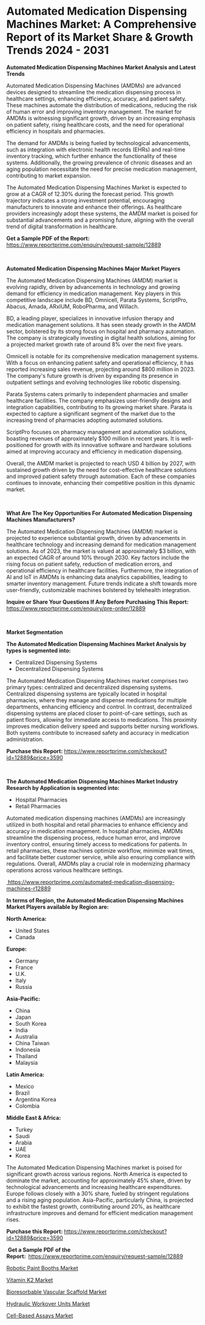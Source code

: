 <p><h1>Automated Medication Dispensing Machines Market: A Comprehensive Report of its Market Share & Growth Trends 2024 - 2031</h1></p><p><strong>Automated Medication Dispensing Machines Market Analysis and Latest Trends</strong></p>
<p><p>Automated Medication Dispensing Machines (AMDMs) are advanced devices designed to streamline the medication dispensing process in healthcare settings, enhancing efficiency, accuracy, and patient safety. These machines automate the distribution of medications, reducing the risk of human error and improving inventory management. The market for AMDMs is witnessing significant growth, driven by an increasing emphasis on patient safety, rising healthcare costs, and the need for operational efficiency in hospitals and pharmacies.</p><p>The demand for AMDMs is being fueled by technological advancements, such as integration with electronic health records (EHRs) and real-time inventory tracking, which further enhance the functionality of these systems. Additionally, the growing prevalence of chronic diseases and an aging population necessitate the need for precise medication management, contributing to market expansion.</p><p>The Automated Medication Dispensing Machines Market is expected to grow at a CAGR of 12.30% during the forecast period. This growth trajectory indicates a strong investment potential, encouraging manufacturers to innovate and enhance their offerings. As healthcare providers increasingly adopt these systems, the AMDM market is poised for substantial advancements and a promising future, aligning with the overall trend of digital transformation in healthcare.</p></p>
<p><strong>Get a Sample PDF of the Report:&nbsp;</strong> <a href="https://www.reportprime.com/enquiry/request-sample/12889">https://www.reportprime.com/enquiry/request-sample/12889</a></p>
<p>&nbsp;</p>
<p><strong>Automated Medication Dispensing Machines Major Market Players</strong></p>
<p><p>The Automated Medication Dispensing Machines (AMDM) market is evolving rapidly, driven by advancements in technology and growing demand for efficiency in medication management. Key players in this competitive landscape include BD, Omnicell, Parata Systems, ScriptPro, Abacus, Amada, ARxIUM, RoboPharma, and Willach.</p><p>BD, a leading player, specializes in innovative infusion therapy and medication management solutions. It has seen steady growth in the AMDM sector, bolstered by its strong focus on hospital and pharmacy automation. The company is strategically investing in digital health solutions, aiming for a projected market growth rate of around 8% over the next five years.</p><p>Omnicell is notable for its comprehensive medication management systems. With a focus on enhancing patient safety and operational efficiency, it has reported increasing sales revenue, projecting around $800 million in 2023. The company's future growth is driven by expanding its presence in outpatient settings and evolving technologies like robotic dispensing.</p><p>Parata Systems caters primarily to independent pharmacies and smaller healthcare facilities. The company emphasizes user-friendly designs and integration capabilities, contributing to its growing market share. Parata is expected to capture a significant segment of the market due to the increasing trend of pharmacies adopting automated solutions.</p><p>ScriptPro focuses on pharmacy management and automation solutions, boasting revenues of approximately $100 million in recent years. It is well-positioned for growth with its innovative software and hardware solutions aimed at improving accuracy and efficiency in medication dispensing.</p><p>Overall, the AMDM market is projected to reach USD 4 billion by 2027, with sustained growth driven by the need for cost-effective healthcare solutions and improved patient safety through automation. Each of these companies continues to innovate, enhancing their competitive position in this dynamic market.</p></p>
<p>&nbsp;</p>
<p><strong>What Are The Key Opportunities For Automated Medication Dispensing Machines Manufacturers?</strong></p>
<p><p>The Automated Medication Dispensing Machines (AMDM) market is projected to experience substantial growth, driven by advancements in healthcare technology and increasing demand for medication management solutions. As of 2023, the market is valued at approximately $3 billion, with an expected CAGR of around 10% through 2030. Key factors include the rising focus on patient safety, reduction of medication errors, and operational efficiency in healthcare facilities. Furthermore, the integration of AI and IoT in AMDMs is enhancing data analytics capabilities, leading to smarter inventory management. Future trends indicate a shift towards more user-friendly, customizable machines bolstered by telehealth integration.</p></p>
<p><strong>Inquire or Share Your Questions If Any Before Purchasing This Report:</strong> <a href="https://www.reportprime.com/enquiry/pre-order/12889">https://www.reportprime.com/enquiry/pre-order/12889</a></p>
<p>&nbsp;</p>
<p><strong>Market Segmentation</strong></p>
<p><strong>The Automated Medication Dispensing Machines Market Analysis by types is segmented into:</strong></p>
<p><ul><li>Centralized Dispensing Systems</li><li>Decentralized Dispensing Systems</li></ul></p>
<p><p>The Automated Medication Dispensing Machines market comprises two primary types: centralized and decentralized dispensing systems. Centralized dispensing systems are typically located in hospital pharmacies, where they manage and dispense medications for multiple departments, enhancing efficiency and control. In contrast, decentralized dispensing systems are placed closer to point-of-care settings, such as patient floors, allowing for immediate access to medications. This proximity improves medication delivery speed and supports better nursing workflows. Both systems contribute to increased safety and accuracy in medication administration.</p></p>
<p><strong>Purchase this Report:&nbsp;</strong><a href="https://www.reportprime.com/checkout?id=12889&price=3590">https://www.reportprime.com/checkout?id=12889&price=3590</a></p>
<p>&nbsp;</p>
<p><strong>The Automated Medication Dispensing Machines Market Industry Research by Application is segmented into:</strong></p>
<p><ul><li>Hospital Pharmacies</li><li>Retail Pharmacies</li></ul></p>
<p><p>Automated medication dispensing machines (AMDMs) are increasingly utilized in both hospital and retail pharmacies to enhance efficiency and accuracy in medication management. In hospital pharmacies, AMDMs streamline the dispensing process, reduce human error, and improve inventory control, ensuring timely access to medications for patients. In retail pharmacies, these machines optimize workflow, minimize wait times, and facilitate better customer service, while also ensuring compliance with regulations. Overall, AMDMs play a crucial role in modernizing pharmacy operations across various healthcare settings.</p></p>
<p><a href="https://www.reportprime.com/automated-medication-dispensing-machines-r12889">&nbsp;https://www.reportprime.com/automated-medication-dispensing-machines-r12889</a></p>
<p><strong>In terms of Region, the Automated Medication Dispensing Machines Market Players available by Region are:</strong></p>
<p>
    <p> <strong> North America: </strong>
        <ul>
            <li>United States</li>
            <li>Canada</li>
        </ul>
        </p> 
    <p> <strong> Europe: </strong>
        <ul>
            <li>Germany</li>
            <li>France</li>
            <li>U.K.</li>
            <li>Italy</li>
            <li>Russia</li>
        </ul>
        </p> 
    <p> <strong> Asia-Pacific: </strong>
        <ul>
            <li>China</li>
            <li>Japan</li>
            <li>South Korea</li>
            <li>India</li>
            <li>Australia</li>
            <li>China Taiwan</li>
            <li>Indonesia</li>
            <li>Thailand</li>
            <li>Malaysia</li>
        </ul>
        </p> 
    <p> <strong> Latin America: </strong>
        <ul>
            <li>Mexico</li>
            <li>Brazil</li>
            <li>Argentina Korea</li>
            <li>Colombia</li>
        </ul>
        </p> 
    <p> <strong> Middle East & Africa: </strong>
        <ul>
            <li>Turkey</li>
            <li>Saudi</li>
            <li>Arabia</li>
            <li>UAE</li>
            <li>Korea</li>
        </ul>
    </p>
    </p>
<p><p>The Automated Medication Dispensing Machines market is poised for significant growth across various regions. North America is expected to dominate the market, accounting for approximately 45% share, driven by technological advancements and increasing healthcare expenditures. Europe follows closely with a 30% share, fueled by stringent regulations and a rising aging population. Asia-Pacific, particularly China, is projected to exhibit the fastest growth, contributing around 20%, as healthcare infrastructure improves and demand for efficient medication management rises.</p></p>
<p><strong>Purchase this Report: </strong><a href="https://www.reportprime.com/checkout?id=12889&price=3590">https://www.reportprime.com/checkout?id=12889&price=3590</a></p>
<p>&nbsp;<strong>Get a Sample PDF of the Report:&nbsp;&nbsp;</strong><a href="https://www.reportprime.com/enquiry/request-sample/12889">https://www.reportprime.com/enquiry/request-sample/12889</a></p>
<p><strong></strong></p>
<p><p><a href="https://github.com/FassouRP/Market-Research-Report-List-6/blob/main/robotic-paint-booths-market.md">Robotic Paint Booths Market</a></p><p><a href="https://www.linkedin.com/pulse/insights-vitamin-k2-industry-market-financial-status-mymie?trackingId=rV%2Bz%2BOv8TXeq79ZE%2FosSRA%3D%3D">Vitamin K2 Market</a></p><p><a href="https://www.linkedin.com/pulse/what-driving-global-bioresorbable-vascular-scaffold-market-spxse?trackingId=8iHAxkM4RT2%2FMYJieLhXQA%3D%3D">Bioresorbable Vascular Scaffold Market</a></p><p><a href="https://medium.com/@rachel.payne546456/hydraulic-workover-units-market-size-by-type-workover-snubbing-by-product-onshore-offshore-af787c8d8c11">Hydraulic Workover Units Market</a></p><p><a href="https://issuu.com/reportprime-2/docs/cell-based-assays-market-size-2030._f6fd0bb60a836d">Cell-Based Assays Market</a></p></p>